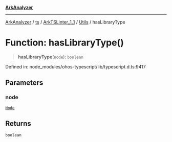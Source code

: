 [**ArkAnalyzer**](../../../../../../../../README.md)

***

[ArkAnalyzer](../../../../../../../../globals.md) / [ts](../../../../../README.md) / [ArkTSLinter\_1\_1](../../../README.md) / [Utils](../README.md) / hasLibraryType

# Function: hasLibraryType()

> **hasLibraryType**(`node`): `boolean`

Defined in: node\_modules/ohos-typescript/lib/typescript.d.ts:9417

## Parameters

### node

[`Node`](../../../../../interfaces/Node.md)

## Returns

`boolean`
